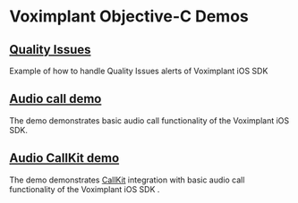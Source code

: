 # Voximplant Objective-C Demos

## [Quality Issues](QualityIssues)

Example of how to handle Quality Issues alerts of Voximplant iOS SDK

## [Audio call demo](AudioCall)

The demo demonstrates basic audio call functionality of the Voximplant iOS SDK.

## [Audio CallKit demo](AudioCallKit)

The demo demonstrates [CallKit](https://developer.apple.com/documentation/callkit) integration with basic audio call functionality of the Voximplant iOS SDK . 
